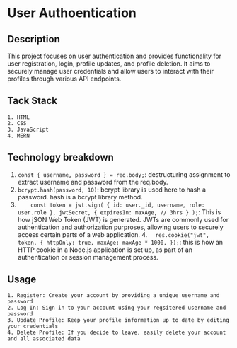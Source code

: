 # User Authoentication

## Description 
This project focuses on user authentication and provides functionality for user registration, login, profile updates, and profile deletion. It aims to securely manage user credentials and allow users to interact with their profiles through various API endpoints. 

## Tack Stack 
    1. HTML
    2. CSS
    3. JavaScript 
    4. MERN 

## Technology breakdown
   1. `const { username, password } = req.body;`: destructuring assignment to extract username and password from the req.body. 
   2. `bcrypt.hash(password, 10)`: bcrypt library is used here to hash a password. hash is a bcrypt library method. 
   3. `    const token = jwt.sign(
          { id: user._id, username, role: user.role },
          jwtSecret,
          {
            expiresIn: maxAge, // 3hrs
          }
        );`: This is how jSON Web Token (JWT) is generated. JWTs are commonly used for authentication and authorization purproses, allowing users to securely access certain parts of a web application. 
    4. `  res.cookie("jwt", token, {
          httpOnly: true,
          maxAge: maxAge * 1000,
        });`: this is how an HTTP cookie in a Node.js application is set up, as part of an authentication or session management process. 

## Usage 
    1. Register: Create your account by providing a unique username and password 
    2. Log In: Sign in to your account using your regsitered username and password 
    3. Update Profile: Keep your profile information up to date by editing your credentials 
    4. Delete Profile: If you decide to leave, easily delete your account and all associated data 